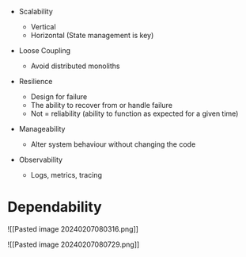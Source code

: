 - Scalability
	- Vertical
	- Horizontal (State management is key)

- Loose Coupling
	- Avoid distributed monoliths

- Resilience 
	- Design for failure
	- The ability to recover from or handle failure
	- Not = reliability (ability to function as expected for a given time)

- Manageability
	- Alter system behaviour without changing the code

- Observability 
	- Logs, metrics, tracing

# Dependability
![[Pasted image 20240207080316.png]]

![[Pasted image 20240207080729.png]]
